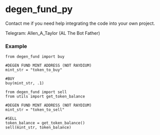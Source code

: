 # degen_fund_py

Contact me if you need help integrating the code into your own project. 

Telegram: Allen_A_Taylor (AL The Bot Father)


### Example

```
from degen_fund import buy

#DEGEN FUND MINT ADDRESS (NOT RAYDIUM)
mint_str = "token_to_buy"

#BUY
buy(mint_str, .1)

```
```
from degen_fund import sell
from utils import get_token_balance

#DEGEN FUND MINT ADDRESS (NOT RAYDIUM)
mint_str = "token_to_sell"

#SELL
token_balance = get_token_balance()
sell(mint_str, token_balance)

```
